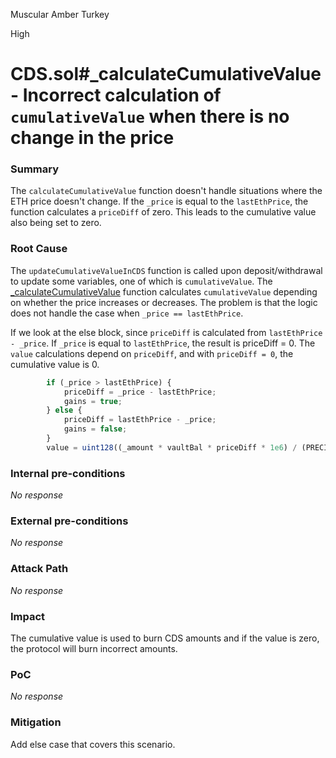 Muscular Amber Turkey

High

# CDS.sol#_calculateCumulativeValue - Incorrect calculation of `cumulativeValue` when there is no change in the price

### Summary

The `calculateCumulativeValue` function doesn't handle situations where the ETH price doesn't change. If the `_price` is equal to the `lastEthPrice`, the function calculates a `priceDiff` of zero. This leads to the cumulative value also being set to zero. 


### Root Cause

The `updateCumulativeValueInCDS` function is called upon deposit/withdrawal to update some variables, one of which is `cumulativeValue`. The [_calculateCumulativeValue](https://github.com/sherlock-audit/2024-11-autonomint/blob/0d324e04d4c0ca306e1ae4d4c65f0cb9d681751b/Blockchain/Blockchian/contracts/lib/CDSLib.sol#L25-L52) function calculates `cumulativeValue` depending on whether the price increases or decreases. The problem is that the logic does not handle the case when `_price == lastEthPrice`.

If we look at the else block, since `priceDiff` is calculated from `lastEthPrice - _price`. If `_price` is equal to `lastEthPrice`, the result is priceDiff = 0. The `value` calculations depend on `priceDiff`, and with `priceDiff = 0`, the cumulative value is 0.
```js
        if (_price > lastEthPrice) {
            priceDiff = _price - lastEthPrice;
            gains = true;
        } else {
            priceDiff = lastEthPrice - _price;
            gains = false;
        }
        value = uint128((_amount * vaultBal * priceDiff * 1e6) / (PRECISION * totalCdsDepositedAmount));

```

### Internal pre-conditions

_No response_

### External pre-conditions

_No response_

### Attack Path

_No response_

### Impact

The cumulative value is used to burn CDS amounts and if the value is zero, the protocol will burn incorrect amounts. 

### PoC

_No response_

### Mitigation

Add else case that covers this scenario.